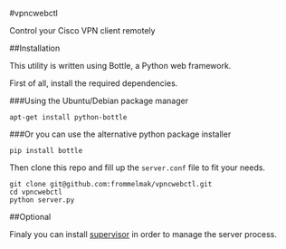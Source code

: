 #vpncwebctl

Control your Cisco VPN client remotely

##Installation

This utility is written using Bottle, a Python web framework.

First of all, install the required dependencies.

###Using the Ubuntu/Debian package manager

`apt-get install python-bottle`

###Or you can use the alternative python package installer

`pip install bottle`

Then clone this repo and fill up the `server.conf` file to fit your needs.

```
git clone git@github.com:frommelmak/vpncwebctl.git
cd vpncwebctl
python server.py
```

##Optional

Finaly you can install [supervisor](http://supervisord.org/) in order to manage the server process.
